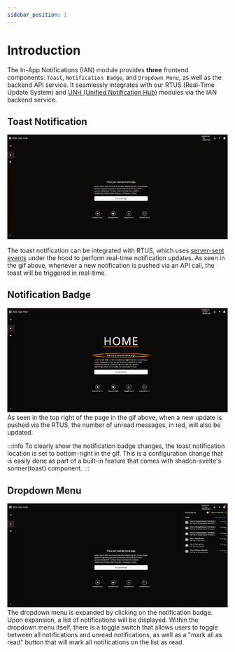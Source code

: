 ```yaml
---
sidebar_position: 1
---
```


# Introduction
<!-- RTUS to be linked when the page is created -->
The In-App Notifications (IAN) module provides **three** frontend components: `Toast`, `Notification Badge`, and `Dropdown Menu`, as well as the backend API service. It seamlessly integrates with our RTUS (Real-Time Update System) and [UNH (Unified Notification Hub)](../80_unh/introduction.md) modules via the IAN backend service.

## Toast Notification
![toast](images/toast_notification.gif)
<!-- RTUS to be linked when the page is created -->
The toast notification can be integrated with RTUS, which uses [server-sent events](https://developer.mozilla.org/en-US/docs/Web/API/Server-sent_events) under the hood to perform real-time notification updates. As seen in the gif above, whenever a new notification is pushed via an API call, the toast will be triggered in real-time.


## Notification Badge
![notification_badge](images/notification_badge.gif)
As seen in the top right of the page in the gif above, when a new update is pushed via the RTUS, the number of unread messages, in red, will also be updated.

:::info
To clearly show the notification badge changes, the toast notification location is set to bottom-right in the gif. This is a configuration change that is easily done as part of a built-in feature that comes with shadcn-svelte's sonner(toast) component.
:::


## Dropdown Menu
![dropdown_menu](images/dropdown_menu.gif)
The dropdown menu is expanded by clicking on the notification badge. Upon expansion, a list of notifications will be displayed. Within the dropdown menu itself, there is a toggle switch that allows users to toggle between all notifications and unread notifications, as well as a "mark all as read" button that will mark all notifications on the list as read.

